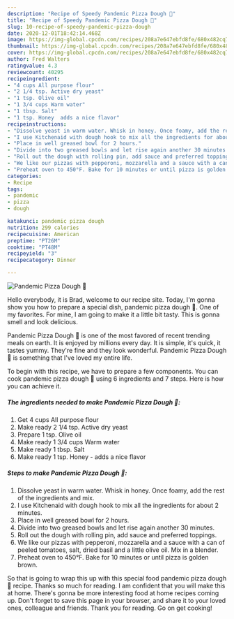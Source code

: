 ```yaml
---
description: "Recipe of Speedy Pandemic Pizza Dough 🍕"
title: "Recipe of Speedy Pandemic Pizza Dough 🍕"
slug: 10-recipe-of-speedy-pandemic-pizza-dough
date: 2020-12-01T18:42:14.468Z
image: https://img-global.cpcdn.com/recipes/208a7e647ebfd8fe/680x482cq70/pandemic-pizza-dough-🍕-recipe-main-photo.jpg
thumbnail: https://img-global.cpcdn.com/recipes/208a7e647ebfd8fe/680x482cq70/pandemic-pizza-dough-🍕-recipe-main-photo.jpg
cover: https://img-global.cpcdn.com/recipes/208a7e647ebfd8fe/680x482cq70/pandemic-pizza-dough-🍕-recipe-main-photo.jpg
author: Fred Walters
ratingvalue: 4.3
reviewcount: 40295
recipeingredient:
- "4 cups All purpose flour"
- "2 1/4 tsp. Active dry yeast"
- "1 tsp. Olive oil"
- "1 3/4 cups Warm water"
- "1 tbsp. Salt"
- "1 tsp. Honey  adds a nice flavor"
recipeinstructions:
- "Dissolve yeast in warm water. Whisk in honey. Once foamy, add the rest of the ingredients and mix."
- "I use Kitchenaid with dough hook to mix all the ingredients for about 2 minutes."
- "Place in well greased bowl for 2 hours."
- "Divide into two greased bowls and let rise again another 30 minutes."
- "Roll out the dough with rolling pin, add sauce and preferred toppings."
- "We like our pizzas with pepperoni, mozzarella and a sauce with a can of peeled tomatoes, salt, dried basil and a little olive oil. Mix in a blender."
- "Preheat oven to 450°F. Bake for 10 minutes or until pizza is golden brown."
categories:
- Recipe
tags:
- pandemic
- pizza
- dough

katakunci: pandemic pizza dough 
nutrition: 299 calories
recipecuisine: American
preptime: "PT26M"
cooktime: "PT48M"
recipeyield: "3"
recipecategory: Dinner

---
```



![Pandemic Pizza Dough 🍕](https://img-global.cpcdn.com/recipes/208a7e647ebfd8fe/680x482cq70/pandemic-pizza-dough-🍕-recipe-main-photo.jpg)

Hello everybody, it is Brad, welcome to our recipe site. Today, I'm gonna show you how to prepare a special dish, pandemic pizza dough 🍕. One of my favorites. For mine, I am going to make it a little bit tasty. This is gonna smell and look delicious.

Pandemic Pizza Dough 🍕 is one of the most favored of recent trending meals on earth. It is enjoyed by millions every day. It is simple, it's quick, it tastes yummy. They're fine and they look wonderful. Pandemic Pizza Dough 🍕 is something that I've loved my entire life.




To begin with this recipe, we have to prepare a few components. You can cook pandemic pizza dough 🍕 using 6 ingredients and 7 steps. Here is how you can achieve it.

<!--inarticleads1-->

##### The ingredients needed to make Pandemic Pizza Dough 🍕:

1. Get 4 cups All purpose flour
1. Make ready 2 1/4 tsp. Active dry yeast
1. Prepare 1 tsp. Olive oil
1. Make ready 1 3/4 cups Warm water
1. Make ready 1 tbsp. Salt
1. Make ready 1 tsp. Honey - adds a nice flavor




<!--inarticleads2-->

##### Steps to make Pandemic Pizza Dough 🍕:

1. Dissolve yeast in warm water. Whisk in honey. Once foamy, add the rest of the ingredients and mix.
1. I use Kitchenaid with dough hook to mix all the ingredients for about 2 minutes.
1. Place in well greased bowl for 2 hours.
1. Divide into two greased bowls and let rise again another 30 minutes.
1. Roll out the dough with rolling pin, add sauce and preferred toppings.
1. We like our pizzas with pepperoni, mozzarella and a sauce with a can of peeled tomatoes, salt, dried basil and a little olive oil. Mix in a blender.
1. Preheat oven to 450°F. Bake for 10 minutes or until pizza is golden brown.




So that is going to wrap this up with this special food pandemic pizza dough 🍕 recipe. Thanks so much for reading. I am confident that you will make this at home. There's gonna be more interesting food at home recipes coming up. Don't forget to save this page in your browser, and share it to your loved ones, colleague and friends. Thank you for reading. Go on get cooking!
